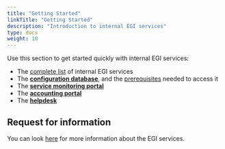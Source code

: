 ```yaml
---
title: "Getting Started"
linkTitle: "Getting Started"
description: "Introduction to internal EGI services"
type: docs
weight: 10
---
```


Use this section to get started quickly with internal EGI services:

- The [complete list](https://www.egi.eu/internal-services) of internal
  EGI services
- The [**configuration database**](https://goc.egi.eu), and
  the [prerequisites](../configuration-database/access) needed to
  access it
- The [**service monitoring portal**](http://argo.egi.eu)
- The [**accounting portal**](https://accounting.egi.eu)
- The [**helpdesk**](http://helpdesk.egi.eu)

## Request for information

You can look [here](https://www.egi.eu/more-information) for
more information about the EGI services.
